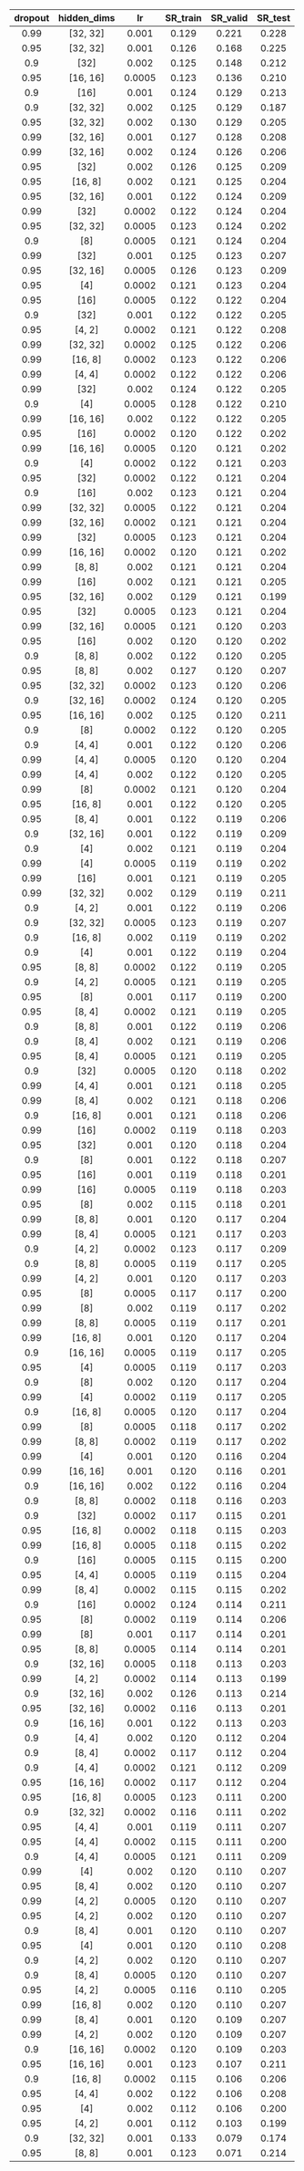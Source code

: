 | dropout | hidden_dims | lr | SR_train | SR_valid | SR_test |
|:-------:|:-----------:|:--:|:--------:|:--------:|:-------:|
| 0.99 | [32, 32] | 0.001 | 0.129 | 0.221 | 0.228 |
| 0.95 | [32, 32] | 0.001 | 0.126 | 0.168 | 0.225 |
| 0.9 | [32] | 0.002 | 0.125 | 0.148 | 0.212 |
| 0.95 | [16, 16] | 0.0005 | 0.123 | 0.136 | 0.210 |
| 0.9 | [16] | 0.001 | 0.124 | 0.129 | 0.213 |
| 0.9 | [32, 32] | 0.002 | 0.125 | 0.129 | 0.187 |
| 0.95 | [32, 32] | 0.002 | 0.130 | 0.129 | 0.205 |
| 0.99 | [32, 16] | 0.001 | 0.127 | 0.128 | 0.208 |
| 0.99 | [32, 16] | 0.002 | 0.124 | 0.126 | 0.206 |
| 0.95 | [32] | 0.002 | 0.126 | 0.125 | 0.209 |
| 0.95 | [16, 8] | 0.002 | 0.121 | 0.125 | 0.204 |
| 0.95 | [32, 16] | 0.001 | 0.122 | 0.124 | 0.209 |
| 0.99 | [32] | 0.0002 | 0.122 | 0.124 | 0.204 |
| 0.95 | [32, 32] | 0.0005 | 0.123 | 0.124 | 0.202 |
| 0.9 | [8] | 0.0005 | 0.121 | 0.124 | 0.204 |
| 0.99 | [32] | 0.001 | 0.125 | 0.123 | 0.207 |
| 0.95 | [32, 16] | 0.0005 | 0.126 | 0.123 | 0.209 |
| 0.95 | [4] | 0.0002 | 0.121 | 0.123 | 0.204 |
| 0.95 | [16] | 0.0005 | 0.122 | 0.122 | 0.204 |
| 0.9 | [32] | 0.001 | 0.122 | 0.122 | 0.205 |
| 0.95 | [4, 2] | 0.0002 | 0.121 | 0.122 | 0.208 |
| 0.99 | [32, 32] | 0.0002 | 0.125 | 0.122 | 0.206 |
| 0.99 | [16, 8] | 0.0002 | 0.123 | 0.122 | 0.206 |
| 0.99 | [4, 4] | 0.0002 | 0.122 | 0.122 | 0.206 |
| 0.99 | [32] | 0.002 | 0.124 | 0.122 | 0.205 |
| 0.9 | [4] | 0.0005 | 0.128 | 0.122 | 0.210 |
| 0.99 | [16, 16] | 0.002 | 0.122 | 0.122 | 0.205 |
| 0.95 | [16] | 0.0002 | 0.120 | 0.122 | 0.202 |
| 0.99 | [16, 16] | 0.0005 | 0.120 | 0.121 | 0.202 |
| 0.9 | [4] | 0.0002 | 0.122 | 0.121 | 0.203 |
| 0.95 | [32] | 0.0002 | 0.122 | 0.121 | 0.204 |
| 0.9 | [16] | 0.002 | 0.123 | 0.121 | 0.204 |
| 0.99 | [32, 32] | 0.0005 | 0.122 | 0.121 | 0.204 |
| 0.99 | [32, 16] | 0.0002 | 0.121 | 0.121 | 0.204 |
| 0.99 | [32] | 0.0005 | 0.123 | 0.121 | 0.204 |
| 0.99 | [16, 16] | 0.0002 | 0.120 | 0.121 | 0.202 |
| 0.99 | [8, 8] | 0.002 | 0.121 | 0.121 | 0.204 |
| 0.99 | [16] | 0.002 | 0.121 | 0.121 | 0.205 |
| 0.95 | [32, 16] | 0.002 | 0.129 | 0.121 | 0.199 |
| 0.95 | [32] | 0.0005 | 0.123 | 0.121 | 0.204 |
| 0.99 | [32, 16] | 0.0005 | 0.121 | 0.120 | 0.203 |
| 0.95 | [16] | 0.002 | 0.120 | 0.120 | 0.202 |
| 0.9 | [8, 8] | 0.002 | 0.122 | 0.120 | 0.205 |
| 0.95 | [8, 8] | 0.002 | 0.127 | 0.120 | 0.207 |
| 0.95 | [32, 32] | 0.0002 | 0.123 | 0.120 | 0.206 |
| 0.9 | [32, 16] | 0.0002 | 0.124 | 0.120 | 0.205 |
| 0.95 | [16, 16] | 0.002 | 0.125 | 0.120 | 0.211 |
| 0.9 | [8] | 0.0002 | 0.122 | 0.120 | 0.205 |
| 0.9 | [4, 4] | 0.001 | 0.122 | 0.120 | 0.206 |
| 0.99 | [4, 4] | 0.0005 | 0.120 | 0.120 | 0.204 |
| 0.99 | [4, 4] | 0.002 | 0.122 | 0.120 | 0.205 |
| 0.99 | [8] | 0.0002 | 0.121 | 0.120 | 0.204 |
| 0.95 | [16, 8] | 0.001 | 0.122 | 0.120 | 0.205 |
| 0.95 | [8, 4] | 0.001 | 0.122 | 0.119 | 0.206 |
| 0.9 | [32, 16] | 0.001 | 0.122 | 0.119 | 0.209 |
| 0.9 | [4] | 0.002 | 0.121 | 0.119 | 0.204 |
| 0.99 | [4] | 0.0005 | 0.119 | 0.119 | 0.202 |
| 0.99 | [16] | 0.001 | 0.121 | 0.119 | 0.205 |
| 0.99 | [32, 32] | 0.002 | 0.129 | 0.119 | 0.211 |
| 0.9 | [4, 2] | 0.001 | 0.122 | 0.119 | 0.206 |
| 0.9 | [32, 32] | 0.0005 | 0.123 | 0.119 | 0.207 |
| 0.9 | [16, 8] | 0.002 | 0.119 | 0.119 | 0.202 |
| 0.9 | [4] | 0.001 | 0.122 | 0.119 | 0.204 |
| 0.95 | [8, 8] | 0.0002 | 0.122 | 0.119 | 0.205 |
| 0.9 | [4, 2] | 0.0005 | 0.121 | 0.119 | 0.205 |
| 0.95 | [8] | 0.001 | 0.117 | 0.119 | 0.200 |
| 0.95 | [8, 4] | 0.0002 | 0.121 | 0.119 | 0.205 |
| 0.9 | [8, 8] | 0.001 | 0.122 | 0.119 | 0.206 |
| 0.9 | [8, 4] | 0.002 | 0.121 | 0.119 | 0.206 |
| 0.95 | [8, 4] | 0.0005 | 0.121 | 0.119 | 0.205 |
| 0.9 | [32] | 0.0005 | 0.120 | 0.118 | 0.202 |
| 0.99 | [4, 4] | 0.001 | 0.121 | 0.118 | 0.205 |
| 0.99 | [8, 4] | 0.002 | 0.121 | 0.118 | 0.206 |
| 0.9 | [16, 8] | 0.001 | 0.121 | 0.118 | 0.206 |
| 0.99 | [16] | 0.0002 | 0.119 | 0.118 | 0.203 |
| 0.95 | [32] | 0.001 | 0.120 | 0.118 | 0.204 |
| 0.9 | [8] | 0.001 | 0.122 | 0.118 | 0.207 |
| 0.95 | [16] | 0.001 | 0.119 | 0.118 | 0.201 |
| 0.99 | [16] | 0.0005 | 0.119 | 0.118 | 0.203 |
| 0.95 | [8] | 0.002 | 0.115 | 0.118 | 0.201 |
| 0.99 | [8, 8] | 0.001 | 0.120 | 0.117 | 0.204 |
| 0.99 | [8, 4] | 0.0005 | 0.121 | 0.117 | 0.203 |
| 0.9 | [4, 2] | 0.0002 | 0.123 | 0.117 | 0.209 |
| 0.9 | [8, 8] | 0.0005 | 0.119 | 0.117 | 0.205 |
| 0.99 | [4, 2] | 0.001 | 0.120 | 0.117 | 0.203 |
| 0.95 | [8] | 0.0005 | 0.117 | 0.117 | 0.200 |
| 0.99 | [8] | 0.002 | 0.119 | 0.117 | 0.202 |
| 0.99 | [8, 8] | 0.0005 | 0.119 | 0.117 | 0.201 |
| 0.99 | [16, 8] | 0.001 | 0.120 | 0.117 | 0.204 |
| 0.9 | [16, 16] | 0.0005 | 0.119 | 0.117 | 0.205 |
| 0.95 | [4] | 0.0005 | 0.119 | 0.117 | 0.203 |
| 0.9 | [8] | 0.002 | 0.120 | 0.117 | 0.204 |
| 0.99 | [4] | 0.0002 | 0.119 | 0.117 | 0.205 |
| 0.9 | [16, 8] | 0.0005 | 0.120 | 0.117 | 0.204 |
| 0.99 | [8] | 0.0005 | 0.118 | 0.117 | 0.202 |
| 0.99 | [8, 8] | 0.0002 | 0.119 | 0.117 | 0.202 |
| 0.99 | [4] | 0.001 | 0.120 | 0.116 | 0.204 |
| 0.99 | [16, 16] | 0.001 | 0.120 | 0.116 | 0.201 |
| 0.9 | [16, 16] | 0.002 | 0.122 | 0.116 | 0.204 |
| 0.9 | [8, 8] | 0.0002 | 0.118 | 0.116 | 0.203 |
| 0.9 | [32] | 0.0002 | 0.117 | 0.115 | 0.201 |
| 0.95 | [16, 8] | 0.0002 | 0.118 | 0.115 | 0.203 |
| 0.99 | [16, 8] | 0.0005 | 0.118 | 0.115 | 0.202 |
| 0.9 | [16] | 0.0005 | 0.115 | 0.115 | 0.200 |
| 0.95 | [4, 4] | 0.0005 | 0.119 | 0.115 | 0.204 |
| 0.99 | [8, 4] | 0.0002 | 0.115 | 0.115 | 0.202 |
| 0.9 | [16] | 0.0002 | 0.124 | 0.114 | 0.211 |
| 0.95 | [8] | 0.0002 | 0.119 | 0.114 | 0.206 |
| 0.99 | [8] | 0.001 | 0.117 | 0.114 | 0.201 |
| 0.95 | [8, 8] | 0.0005 | 0.114 | 0.114 | 0.201 |
| 0.9 | [32, 16] | 0.0005 | 0.118 | 0.113 | 0.203 |
| 0.99 | [4, 2] | 0.0002 | 0.114 | 0.113 | 0.199 |
| 0.9 | [32, 16] | 0.002 | 0.126 | 0.113 | 0.214 |
| 0.95 | [32, 16] | 0.0002 | 0.116 | 0.113 | 0.201 |
| 0.9 | [16, 16] | 0.001 | 0.122 | 0.113 | 0.203 |
| 0.9 | [4, 4] | 0.002 | 0.120 | 0.112 | 0.204 |
| 0.9 | [8, 4] | 0.0002 | 0.117 | 0.112 | 0.204 |
| 0.9 | [4, 4] | 0.0002 | 0.121 | 0.112 | 0.209 |
| 0.95 | [16, 16] | 0.0002 | 0.117 | 0.112 | 0.204 |
| 0.95 | [16, 8] | 0.0005 | 0.123 | 0.111 | 0.200 |
| 0.9 | [32, 32] | 0.0002 | 0.116 | 0.111 | 0.202 |
| 0.95 | [4, 4] | 0.001 | 0.119 | 0.111 | 0.207 |
| 0.95 | [4, 4] | 0.0002 | 0.115 | 0.111 | 0.200 |
| 0.9 | [4, 4] | 0.0005 | 0.121 | 0.111 | 0.209 |
| 0.99 | [4] | 0.002 | 0.120 | 0.110 | 0.207 |
| 0.95 | [8, 4] | 0.002 | 0.120 | 0.110 | 0.207 |
| 0.99 | [4, 2] | 0.0005 | 0.120 | 0.110 | 0.207 |
| 0.95 | [4, 2] | 0.002 | 0.120 | 0.110 | 0.207 |
| 0.9 | [8, 4] | 0.001 | 0.120 | 0.110 | 0.207 |
| 0.95 | [4] | 0.001 | 0.120 | 0.110 | 0.208 |
| 0.9 | [4, 2] | 0.002 | 0.120 | 0.110 | 0.207 |
| 0.9 | [8, 4] | 0.0005 | 0.120 | 0.110 | 0.207 |
| 0.95 | [4, 2] | 0.0005 | 0.116 | 0.110 | 0.205 |
| 0.99 | [16, 8] | 0.002 | 0.120 | 0.110 | 0.207 |
| 0.99 | [8, 4] | 0.001 | 0.120 | 0.109 | 0.207 |
| 0.99 | [4, 2] | 0.002 | 0.120 | 0.109 | 0.207 |
| 0.9 | [16, 16] | 0.0002 | 0.120 | 0.109 | 0.203 |
| 0.95 | [16, 16] | 0.001 | 0.123 | 0.107 | 0.211 |
| 0.9 | [16, 8] | 0.0002 | 0.115 | 0.106 | 0.206 |
| 0.95 | [4, 4] | 0.002 | 0.122 | 0.106 | 0.208 |
| 0.95 | [4] | 0.002 | 0.112 | 0.106 | 0.200 |
| 0.95 | [4, 2] | 0.001 | 0.112 | 0.103 | 0.199 |
| 0.9 | [32, 32] | 0.001 | 0.133 | 0.079 | 0.174 |
| 0.95 | [8, 8] | 0.001 | 0.123 | 0.071 | 0.214 |
